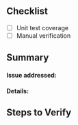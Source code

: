 ## Checklist
- [ ] Unit test coverage
- [ ] Manual verification

## Summary
#### Issue addressed: 
<!-- INSERT ISSUE # / LINK HERE IF APPLICABLE -->

#### Details:
<!-- PROVIDE DETAILS ON WHAT THE CHANGE IS, WHY, AND HOW IF APPLICABLE -->

## Steps to Verify
<!-- PROVIDE INFORMATION ON HOW TO CHECK THIS ADDITION
For example, given a new button "Foo" in the dashboard:
1. Run `npm run dev`
2. Open localhost:3000 and navigate to a dashboard
3. Click the "Foo" button in corner
4. Observe the side effect
 -->